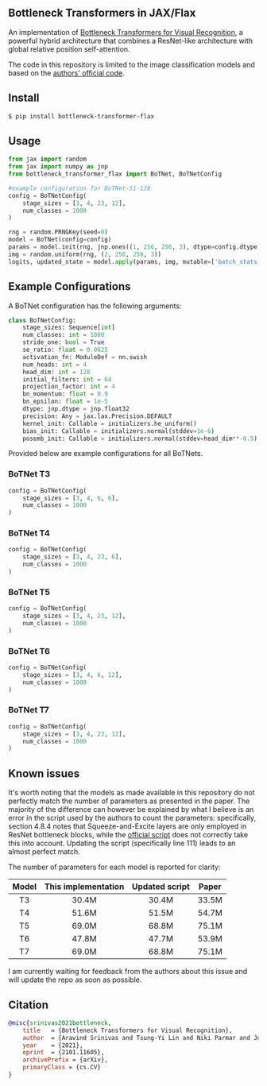 ## Bottleneck Transformers in JAX/Flax

An implementation of <a href="https://arxiv.org/abs/2101.11605">Bottleneck Transformers for Visual Recognition</a>, a powerful hybrid architecture that combines a ResNet-like architecture with global relative position self-attention.

The code in this repository is limited to the image classification models and based on the <a href="https://gist.github.com/aravindsrinivas/56359b79f0ce4449bcb04ab4b56a57a2">authors' official code</a>.

## Install

```bash
$ pip install bottleneck-transformer-flax
```

## Usage

```python
from jax import random
from jax import numpy as jnp
from bottleneck_transformer_flax import BoTNet, BoTNetConfig

#example configuration for BoTNet-S1-128
config = BoTNetConfig(
    stage_sizes = [3, 4, 23, 12],
    num_classes = 1000
)

rng = random.PRNGKey(seed=0)
model = BoTNet(config=config)
params = model.init(rng, jnp.ones((1, 256, 256, 3), dtype=config.dtype))
img = random.uniform(rng, (2, 256, 256, 3))
logits, updated_state = model.apply(params, img, mutable=['batch_stats']) # logits.shape is (2, 1000)
```

## Example Configurations

A BoTNet configuration has the following arguments:

```python
class BoTNetConfig:
    stage_sizes: Sequence[int]                                          # Stages sizes (as in Table 13)
    num_classes: int = 1000                                             # Number of classes
    stride_one: bool = True                                             # Whether the model is a BoTNet-S1
    se_ratio: float = 0.0625                                            # How much to squeeze
    activation_fn: ModuleDef = nn.swish                                 # Activation function
    num_heads: int = 4                                                  # Number of heads in multi head self attention
    head_dim: int = 128                                                 # Head dimension in multi head self attention
    initial_filters: int = 64                                           # Resnet stem output channels
    projection_factor: int = 4                                          # Ratio between block output and input channels
    bn_momentum: float = 0.9                                            # Batch normalization momentum
    bn_epsilon: float = 1e-5                                            # Batch normalization epsilon
    dtype: jnp.dtype = jnp.float32                                      # dtype of the computation
    precision: Any = jax.lax.Precision.DEFAULT                          # Numerical precision of the computation
    kernel_init: Callable = initializers.he_uniform()                   # Initializer function for the weight matrix
    bias_init: Callable = initializers.normal(stddev=1e-6)              # Initializer function for the bias
    posemb_init: Callable = initializers.normal(stddev=head_dim**-0.5)  # Initializer function for positional embeddings
```

Provided below are example configurations for all BoTNets.

### BoTNet T3

```python
config = BoTNetConfig(
    stage_sizes = [3, 4, 6, 6],
    num_classes = 1000
)
```

### BoTNet T4

```python
config = BoTNetConfig(
    stage_sizes = [3, 4, 23, 6],
    num_classes = 1000
)
```

### BoTNet T5

```python
config = BoTNetConfig(
    stage_sizes = [3, 4, 23, 12],
    num_classes = 1000
)
```

### BoTNet T6

```python
config = BoTNetConfig(
    stage_sizes = [3, 4, 6, 12],
    num_classes = 1000
)
```

### BoTNet T7

```python
config = BoTNetConfig(
    stage_sizes = [3, 4, 23, 12],
    num_classes = 1000
)
```

## Known issues

It's worth noting that the models as made available in this repository do not perfectly match the number of parameters as presented in the paper. The majority of the difference can however be explained by what I believe is an error in the script used by the authors to count the parameters: specifically, section 4.8.4 notes that Squeeze-and-Excite layers are only employed in ResNet bottleneck blocks, while the <a href="https://gist.github.com/aravindsrinivas/e8a9e33425e10ed0c69c1bf726b81495">official script</a> does not correctly take this into account. Updating the script (specifically line 111) leads to an almost perfect match.

The number of parameters for each model is reported for clarity:

| Model | This implementation | Updated script | Paper
| :---: | :---: | :---: | :---: |
T3 | 30.4M | 30.4M | 33.5M
T4 | 51.6M | 51.5M | 54.7M
T5 | 69.0M | 68.8M | 75.1M
T6 | 47.8M | 47.7M | 53.9M
T7 | 69.0M | 68.8M | 75.1M

I am currently waiting for feedback from the authors about this issue and will update the repo as soon as possible.

## Citation

```bibtex
@misc{srinivas2021bottleneck,
    title   = {Bottleneck Transformers for Visual Recognition}, 
    author  = {Aravind Srinivas and Tsung-Yi Lin and Niki Parmar and Jonathon Shlens and Pieter Abbeel and Ashish Vaswani},
    year    = {2021},
    eprint  = {2101.11605},
    archivePrefix = {arXiv},
    primaryClass = {cs.CV}
}
```